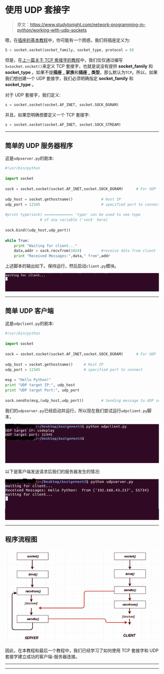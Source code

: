 # 使用 UDP 套接字

> 原文：<https://www.studytonight.com/network-programming-in-python/working-with-udp-sockets>

嗯，在[插座的基本教程](socket-methods)中，你可能有一个困惑，我们将插座定义为:

```py
S = socket.socket(socket_family, socket_type, protocol = 0)
```

但是，在[上一篇关于 TCP 套接字的教程](working-with-tcp-sockets)中，我们仅仅通过编写`S=socket.socket()`来定义 TCP 套接字，也就是说没有提供 **socket_family** 和 **socket_type** 。如果不提**插座 _ 家族**和**插座 _ 类型**，那么默认为`TCP`。所以，如果我们想创建一个 UDP 套接字，我们必须明确指定 **socket_family** 和 **socket_type** 。

对于 UDP 套接字，我们定义:

```py
s = socket.socket(socket.AF_INET, socket.SOCK_DGRAM)
```

并且，如果您明确想要定义一个 TCP 套接字:

```py
s = socket.socket(socket.AF_INET, socket.SOCK_STREAM)
```

* * *

## 简单的 UDP 服务器程序

这是`udpserver.py`的剧本:

```py
#!usr/bin/python

import socket

sock = socket.socket(socket.AF_INET,socket.SOCK_DGRAM)      # For UDP

udp_host = socket.gethostname()		        # Host IP
udp_port = 12345			                # specified port to connect

#print type(sock) ============> 'type' can be used to see type 
				# of any variable ('sock' here)

sock.bind((udp_host,udp_port))

while True:
	print "Waiting for client..."
	data,addr = sock.recvfrom(1024)	        #receive data from client
	print "Received Messages:",data," from",addr
```

上述脚本的输出如下。保持运行，然后启动`client.py`模块。

![UDP Sockets](img/f933b54be7bbc11e5ec690625f95f605.png)

* * *

## 简单 UDP 客户端

这是`udpclient.py`的剧本:

```py
#!usr/bin/python

import socket

sock = socket.socket(socket.AF_INET,socket.SOCK_DGRAM)      # For UDP

udp_host = socket.gethostname()		# Host IP
udp_port = 12345			        # specified port to connect

msg = "Hello Python!"
print "UDP target IP:", udp_host
print "UDP target Port:", udp_port

sock.sendto(msg,(udp_host,udp_port))		# Sending message to UDP server
```

我们的`udpserver.py`已经启动并运行，所以现在我们尝试运行`udpclient.py`脚本，

![UDP Sockets](img/91b4545158f0875a98328477b87c9d31.png)

以下是客户端发送请求后我们的服务器发生的情况:

![UDP Sockets](img/1698b9e77fee67de03fd7a98057bb1e5.png)

* * *

## 程序流程图

![UDP Sockets](img/e07509ea01f55a82cc300b2b906c7736.png)

因此，在本教程和最后一个教程中，我们已经学习了如何使用 TCP 套接字和 UDP 套接字建立成功的客户端-服务器连接。

* * *

* * *